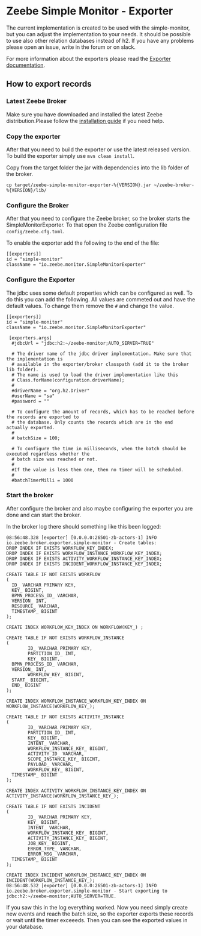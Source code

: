 Zeebe Simple Monitor - Exporter
=========================

The current implementation is created to be used with the simple-monitor, but
you can adjust the implementation to your needs. It should be possible to use also other
relation databases instead of h2. If you have any problems please open an issue, write in the forum or on slack.

For more information about the exporters please read the [Exporter documentation](https://docs.zeebe.io/basics/exporters.html).

## How to export records

### Latest Zeebe Broker

Make sure you have downloaded and installed the latest Zeebe distribution.Please follow the [installation guide](https://docs.zeebe.io/introduction/install.html) if you need help.

### Copy the exporter

After that you need to build the exporter or use the latest released version. To build the exporter simply use `mvn clean install`.

Copy from the target folder the jar with dependencies into the lib folder of the broker.

```
cp target/zeebe-simple-monitor-exporter-%{VERSION}.jar ~/zeebe-broker-%{VERSION}/lib/
```

### Configure the Broker

After that you need to configure the Zeebe broker, so the broker starts the SimpleMonitorExporter. To that open the Zeebe configuration file `config/zeebe.cfg.toml`.

To enable the exporter add the following to the end of the file:

```
[[exporters]]
id = "simple-monitor"
className = "io.zeebe.monitor.SimpleMonitorExporter"
```

### Configure the Exporter

The jdbc uses some default properties which can be configured as well.
To do this you can add the following. All values are commeted out and have the default values. To change them remove the `#` and change the value.

```
[[exporters]]
id = "simple-monitor"
className = "io.zeebe.monitor.SimpleMonitorExporter"

 [exporters.args]
  #jdbcUrl = "jdbc:h2:~/zeebe-monitor;AUTO_SERVER=TRUE"

  # The driver name of the jdbc driver implementation. Make sure that the implementation is
  # available in the exporter/broker classpath (add it to the broker lib folder).
  # The name is used to load the driver implementation like this
  # Class.forName(configuration.driverName);
  # 
  #driverName = "org.h2.Driver"
  #userName = "sa"
  #password = ""

  # To configure the amount of records, which has to be reached before the records are exported to
  # the database. Only counts the records which are in the end actually exported.
  #
  # batchSize = 100;

  # To configure the time in milliseconds, when the batch should be executed regardless whether the
  # batch size was reached or not.
  #
  #If the value is less then one, then no timer will be scheduled.
  #
  #batchTimerMilli = 1000
```

### Start the broker

After configure the broker and also maybe configuring the exporter you are done and can start the broker.


In the broker log there should something like this been logged:

```
08:56:48.328 [exporter] [0.0.0.0:26501-zb-actors-1] INFO  io.zeebe.broker.exporter.simple-monitor - Create tables:
DROP INDEX IF EXISTS WORKFLOW_KEY_INDEX;
DROP INDEX IF EXISTS WORKFLOW_INSTANCE_WORKFLOW_KEY_INDEX;
DROP INDEX IF EXISTS ACTIVITY_WORKFLOW_INSTANCE_KEY_INDEX;
DROP INDEX IF EXISTS INCIDENT_WORKFLOW_INSTANCE_KEY_INDEX;

CREATE TABLE IF NOT EXISTS WORKFLOW
(
  ID_ VARCHAR PRIMARY KEY,
  KEY_ BIGINT,
  BPMN_PROCESS_ID_ VARCHAR,
  VERSION_ INT,
  RESOURCE_ VARCHAR,
  TIMESTAMP_ BIGINT
);

CREATE INDEX WORKFLOW_KEY_INDEX ON WORKFLOW(KEY_) ;

CREATE TABLE IF NOT EXISTS WORKFLOW_INSTANCE
(
        ID_ VARCHAR PRIMARY KEY,
        PARTITION_ID_ INT,
        KEY_ BIGINT,
  BPMN_PROCESS_ID_ VARCHAR,
  VERSION_ INT,
        WORKFLOW_KEY_ BIGINT,
  START_ BIGINT,
  END_ BIGINT
);

CREATE INDEX WORKFLOW_INSTANCE_WORKFLOW_KEY_INDEX ON WORKFLOW_INSTANCE(WORKFLOW_KEY_);

CREATE TABLE IF NOT EXISTS ACTIVITY_INSTANCE
(
        ID_ VARCHAR PRIMARY KEY,
        PARTITION_ID_ INT,
        KEY_ BIGINT,
        INTENT_ VARCHAR,
        WORKFLOW_INSTANCE_KEY_ BIGINT,
        ACTIVITY_ID_ VARCHAR,
        SCOPE_INSTANCE_KEY_ BIGINT,
        PAYLOAD_ VARCHAR,
        WORKFLOW_KEY_ BIGINT,
  TIMESTAMP_ BIGINT
);

CREATE INDEX ACTIVITY_WORKFLOW_INSTANCE_KEY_INDEX ON ACTIVITY_INSTANCE(WORKFLOW_INSTANCE_KEY_);

CREATE TABLE IF NOT EXISTS INCIDENT
(
        ID_ VARCHAR PRIMARY KEY,
        KEY_ BIGINT,
        INTENT_ VARCHAR,
        WORKFLOW_INSTANCE_KEY_ BIGINT,
        ACTIVITY_INSTANCE_KEY_ BIGINT,
        JOB_KEY_ BIGINT,
        ERROR_TYPE_ VARCHAR,
        ERROR_MSG_ VARCHAR,
  TIMESTAMP_ BIGINT
);

CREATE INDEX INCIDENT_WORKFLOW_INSTANCE_KEY_INDEX ON INCIDENT(WORKFLOW_INSTANCE_KEY_);
08:56:48.532 [exporter] [0.0.0.0:26501-zb-actors-1] INFO  io.zeebe.broker.exporter.simple-monitor - Start exporting to jdbc:h2:~/zeebe-monitor;AUTO_SERVER=TRUE.
```


If you saw this in the log everything worked.
Now you need simply create new events and reach the batch size, so the exporter exports these records or wait until the timer exceeeds. Then you can see the exported values in your database.

